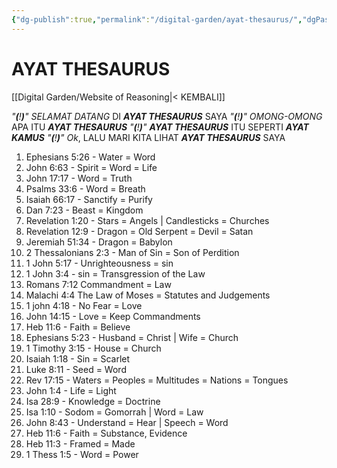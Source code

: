 ```yaml
---
{"dg-publish":true,"permalink":"/digital-garden/ayat-thesaurus/","dgPassFrontmatter":true}
---
```



# AYAT THESAURUS

[[Digital Garden/Website of Reasoning\|< KEMBALI]]

*"**(**!**)**"*    *SELAMAT DATANG* DI ***AYAT THESAURUS*** SAYA
*"**(**!**)**"*    *OMONG-OMONG* APA ITU ***AYAT THESAURUS***
*"**(**!**)**"*    ***AYAT THESAURUS*** ITU SEPERTI ***AYAT KAMUS*** 
*"**(**!**)**"*    *Ok*, LALU MARI KITA LIHAT ***AYAT THESAURUS*** SAYA

1. Ephesians 5:26 - Water = Word
2. John 6:63 - Spirit = Word = Life
3. John 17:17 - Word = Truth
4. Psalms 33:6 - Word = Breath
5. Isaiah 66:17 - Sanctify = Purify
6. Dan 7:23 - Beast = Kingdom
7. Revelation 1:20 - Stars = Angels | Candlesticks = Churches
8. Revelation 12:9 - Dragon = Old Serpent = Devil = Satan
9. Jeremiah 51:34 - Dragon = Babylon
10. 2 Thessalonians 2:3 -  Man of Sin = Son of Perdition
11. 1 John 5:17 - Unrighteousness  = sin
12. 1 John 3:4 - sin = Transgression of the Law
13. Romans 7:12 Commandment = Law
14. Malachi 4:4 The Law of Moses = Statutes and Judgements
15. 1 john 4:18 - No Fear = Love
16. John 14:15 - Love = Keep Commandments
17. Heb 11:6 - Faith = Believe
18. Ephesians 5:23 - Husband = Christ | Wife = Church
19. 1 Timothy 3:15 - House = Church
20. Isaiah 1:18 - Sin = Scarlet
21. Luke 8:11 - Seed = Word
22. Rev 17:15 - Waters = Peoples = Multitudes = Nations = Tongues
23. John 1:4 - Life = Light
24. Isa 28:9 - Knowledge = Doctrine
25. Isa 1:10 - Sodom = Gomorrah | Word = Law
26. John 8:43 - Understand = Hear | Speech = Word
27. Heb 11:6 - Faith = Substance, Evidence
28. Heb 11:3 - Framed = Made
29. 1 Thess 1:5 - Word = Power
